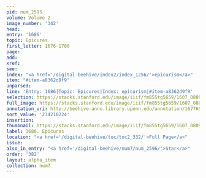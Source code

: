 ```yaml
---
pid: num_2595
volume: Volume 2
image_number: '342'
head:
entry: '1686'
topic: Epicures
first_letter: 1676-1700
page:
add:
xref:
see:
index: "<a href='/digital-beehive/index2/index_1256/'>epicurism</a>"
item: "#item-a8362d9f9"
unparsed:
line: 'Entry: 1686|Topic: Epicures|Index: epicurism|#item-a8362d9f9'
selection: https://stacks.stanford.edu/image/iiif/fm855tg5659/1607_0809/913,224,2876,359/full/0/default.jpg
full_image: https://stacks.stanford.edu/image/iiif/fm855tg5659/1607_0809/full/full/0/default.jpg
annotation_uri: http://beehive-anno.library.upenn.edu/annotation/1677692647442
sort_value: '234210224'
insertion:
thumbnail: https://stacks.stanford.edu/image/iiif/fm855tg5659/1607_0809/913,224,600,180/250,/0/default.jpg
label: 1686. Epicures
location: "<a href='/digital-beehive/toc/toc2_332/'>Full Page</a>"
issue:
also_in_entry: "<a href='/digital-beehive/num7/num_2596/'>Star</a>"
order: '382'
layout: alpha_item
collection: num7
---
```

